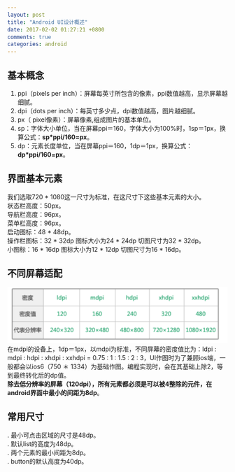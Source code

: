 ```yaml
---
layout: post
title: "Android UI设计概述"
date: 2017-02-02 01:27:21 +0800
comments: true
categories: android
---
```

## 基本概念
1. ppi（pixels per inch）：屏幕每英寸所包含的像素，ppi数值越高，显示屏幕越细腻。
2. dpi（dots per inch）：每英寸多少点，dpi数值越高，图片越细腻。
3. px（	pixel像素）：屏幕像素,组成图片的基本单位。
4. sp：字体大小单位，当在屏幕ppi＝160，字体大小为100%时，1sp＝1px，换算公式：**sp*ppi/160=px**。   
5. dp：元素长度单位，当在屏幕ppi＝160，1dp＝1px，换算公式：**dp*ppi/160=px**。    
<!--more-->

## 界面基本元素
我们选取720 * 1080这一尺寸为标准，在这尺寸下这些基本元素的大小。  
状态栏高度：50px。   
导航栏高度：96px。   
菜单栏高度：96px。  
启动图标：48 * 48dp。   
操作栏图标：32 * 32dp 图标大小为24 * 24dp 切图尺寸为32 * 32dp。  
小图标：16 * 16dp 图标大小为12 * 12dp 切图尺寸为16 * 16dp。  
## 不同屏幕适配
![设备ppi](../../images/dp.png)   
在mdpi的设备上，1dp＝1px，以mdpi为标准，不同屏幕的密度值比为：ldpi : mdpi : hdpi : xhdpi : xxhdpi = 0.75 : 1 : 1.5 : 2 : 3，UI作图时为了兼顾ios端，一般都会以ios6（750 ＊ 1334）为基础作图。编程实现时，会在其基础上除2，等到最终转化后的dp值。   
**除去低分辨率的屏幕（120dpi），所有元素都必须是可以被4整除的元件，在android界面中最小的间距为8dp**。

## 常用尺寸
. 最小可点击区域的尺寸是48dp。   
. 默认list的高度为48dp。   
. 两个元素的最小间距为8dp。   
. button的默认高度为40dp。

